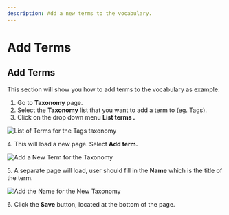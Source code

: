 ```yaml
---
description: Add a new terms to the vocabulary.
---
```


# Add Terms

## Add Terms

This section will show you how to add terms to the vocabulary as example:

1. Go to **Taxonomy** page.
2. Select the **Taxonomy** list that you want to add a term to (eg. Tags).
3. Click on the drop down menu **List terms .**

![List of Terms for the Tags taxonomy](<../../../.gitbook/assets/Taxonomy \_ varbase9003d1 (1) (1).png>)

4\. This will load a new page. Select **Add term.**

![Add a New Term for the Taxonomy](<../../../.gitbook/assets/Tags \_ varbase9003d1.png>)

5\. A separate page will load, user should fill in the **Name** which is the title of the term.

![Add the Name for the New Taxonomy](<../../../.gitbook/assets/Add term \_ varbase9003d1.png>)

6\. Click the **Save** button, located at the bottom of the page.
